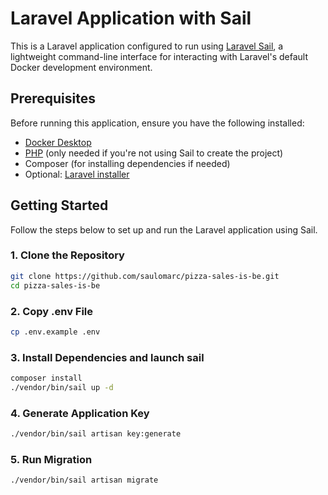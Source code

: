 # Laravel Application with Sail

This is a Laravel application configured to run using [Laravel Sail](https://laravel.com/docs/sail), a lightweight command-line interface for interacting with Laravel's default Docker development environment.

## Prerequisites

Before running this application, ensure you have the following installed:

- [Docker Desktop](https://www.docker.com/products/docker-desktop)
- [PHP](https://www.php.net/) (only needed if you're not using Sail to create the project)
- Composer (for installing dependencies if needed)
- Optional: [Laravel installer](https://laravel.com/docs/installation)

## Getting Started

Follow the steps below to set up and run the Laravel application using Sail.

### 1. Clone the Repository

```bash
git clone https://github.com/saulomarc/pizza-sales-is-be.git
cd pizza-sales-is-be
```

### 2. Copy .env File
```bash
cp .env.example .env
```

### 3. Install Dependencies and launch sail
```bash
composer install
./vendor/bin/sail up -d
```

### 4. Generate Application Key
```bash
./vendor/bin/sail artisan key:generate
```

### 5. Run Migration
```bash
./vendor/bin/sail artisan migrate
```